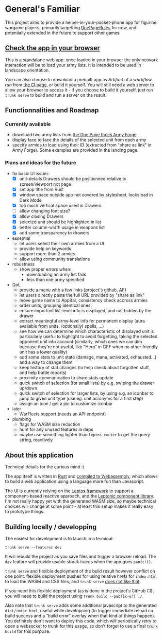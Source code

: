 # General's Familiar

This project aims to provide a helper-in-your-pocket-phone app for
figurine wargame players, primarily targetting
[OnePageRules](https://onepagerules.com/) for now, and potentially
extended in the future to support other games.

## [Check the app in your browser](https://ydirson.github.io/generals-familiar/master/)

This is a standalone web app: once loaded in your browser the only
network interaction will be to load your army lists.  It is intended
to be used in landscape orientation.

You can also choose to download a prebuilt app as *Artifact* of a
*workflow run* from [the CI
page](https://github.com/ydirson/generals-familiar/actions/workflows/ci.yml),
or build it yourself.  You will still need a web server to allow your
browser to access it - if you choose to build it yourself, just run
`trunk serve` to build and run a server on the result.

## Functionnalities and Roadmap

### Currently available

* download two army lists from [the One Page Rules Army
  Forge](https://army-forge.onepagerules.com/)
* display face to face the details of the selected unit from each army
* specify armies to load using their ID (extracted from "share as
  link" in Army Forge).  Some examples are provided in the landing
  page.

### Plans and ideas for the future

* fix basic UI issues
  * [x] unit-details Drawers should be positionned relative to
        screen/viewport not page
  * [x] set app title from Rust
  * [x] window space outside app not covered by stylesheet, looks bad
        in Dark Mode
  * [x] too much vertical space used in Drawers
  * [ ] allow changing font size?
  * [x] allow closing Drawers
  * [x] selected unit should be highlighted in list
  * [x] better column-width usage in weapons list
  * [x] add some transparency to drawers
* essential
  * let users select their own armies from a UI
  * provide help on keywords
  * support more than 2 armies
  * allow using community translations
* robustness
  * show proper errors when:
    * downloading an army list fails
    * less than one army specified
* QoL
  * provide a menu with a few links (project's github, AF)
  * let users directly paste the full URL provided by "share as link"
  * move game name to AppBar, consistency check accross armies
  * order units, grouping identical ones
  * ensure important list-level info is displayed, and not hidden by
    the drawer
  * extract meaningful army-level info for permanent display (aura
    available from units, (optionally) spells, ...)
  * see how we can determine which characteristic of displayed unit is
    particularly useful to highlight to avoid forgetting, taking the
    selected opponent unit into account (similarly, which ones we can
    dim because they're not useful, like "Hero" in GFF when no other
    friendly unit has a lower quality)
  * add some stats to unit state (damage, mana, activated, exhausted...)
    and a way to change them
  * keep history of stat changes (to help check about forgotten stuff,
    and help battle reports)
  * proximity communication to share stats update
  * quick switch of selection (for small lists) by e.g. swiping the
    drawer up/down
  * quick switch of selection for larger lists, by using e.g. an iconbar
    to jump to given unit type (use eg. unit acronyms for a first step)
  * assign an icon / get a pic to customize iconbar
* later
  * WarFleets support (needs an API endpoint)
* plumbing
  * flags for WASM size reduction
  * hunt for any unused features in deps
  * maybe use something lighter than `leptos_router` to get the query
    string, reactively

## About this application

Technical details for the curious mind :)

The app itself is written in [Rust](https://rust-lang.org/) and
[compiled to Webassembly](https://rustwasm.github.io/), which allows
to build a web application using a language more fun than Javascript.

The UI is currently relying on the [Leptos
framework](https://leptos.dev/) to support a component-based reactive
approach, and the [Leptonic component library](https://leptonic.dev/).
I'm not really happy yet with the generated WASM size, so maybe
technical choices will change at some point - at least this setup
makes it really easy to prototype things.

## Building locally / developping

The easiest for development is to launch in a terminal:
```
trunk serve --features dev
```

It will rebuild the project as you save files and trigger a browser
reload.  The `dev` feature will provide usable strack traces when the
app goes `panic!()`.

`trunk serve` and flexible deployment of the build result however
conflict on one point: flexible deployment pushes for using relative
hrefs for `index.html` to load the WASM and CSS files, and `trunk
serve` [does not like
that](https://github.com/trunk-rs/trunk/issues/697).

If you need this flexible deployment (as is done in the project's
GitHub CI), you will need to build the project using `trunk build
--public-url ./`.

Also note that `trunk serve` adds some additional javascript to the
generated `dist/index.html`, useful while developping (to trigger
immediate reload on build success and a "build error" overlay when
that kind of things happen).  You definitely don't want to deploy this
code, which will periodically retry to open a websocket to trunk for
this usage, so don't forget to use a final `trunk build` for this
purpose.
